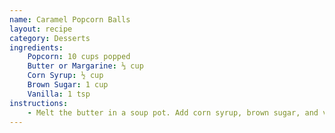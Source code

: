```yaml
---
name: Caramel Popcorn Balls
layout: recipe
category: Desserts
ingredients:
    Popcorn: 10 cups popped
    Butter or Margarine: ⅓ cup
    Corn Syrup: ½ cup
    Brown Sugar: 1 cup
    Vanilla: 1 tsp
instructions:
    - Melt the butter in a soup pot. Add corn syrup, brown sugar, and vanilla. Stir and bring to a boil. Remove from heat. Add popcorn and mix in. put waxed paper on countertop. Form popcorn balls and lay on wax paper to harden. Makes about 12 balls
---
```

